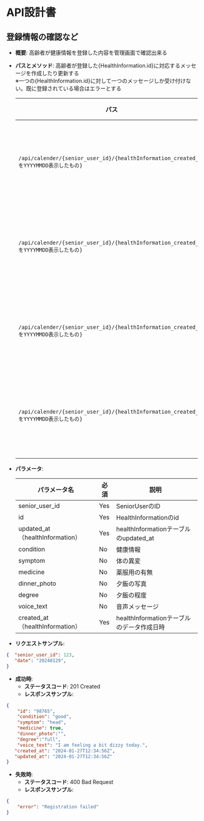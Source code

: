# API設計書

## 登録情報の確認など

- **概要**: 高齢者が健康情報を登録した内容を管理画面で確認出来る
- **パスとメソッド**:  高齢者が登録した{HealthInformation.id}に対応するメッセージを作成したり更新する  
※一つの{HealthInformation.id}に対して一つのメッセージしか受け付けない。既に登録されている場合はエラーとする

  | パス                         | メソッド               | 説明               |
  |--------------------------|---------------------|-------------------|
  | `/api/calender/{senior_user_id}/{healthInformation_created_atをYYYYMMDD表示したもの}`      | GET              | カレンダー情報取得           |
  | `/api/calender/{senior_user_id}/{healthInformation_created_atをYYYYMMDD表示したもの}`      | PUT              | カレンダー情報更新           |
  | `/api/calender/{senior_user_id}/{healthInformation_created_atをYYYYMMDD表示したもの}`      | DELETE             | カレンダー情報削除           |
  | `/api/calender/{senior_user_id}/{healthInformation_created_atをYYYYMMDD表示したもの}`      | POST             | カレンダー情報投稿           |

- **パラメータ**:  

  | パラメータ名     | 必須 | 説明                 |
  |------------------|------|----------------------|
  | senior_user_id       | Yes  | SeniorUserのID           |
  | id               | Yes  | HealthInformationのid |
  |  updated_at（healthInformation）      | Yes  | healthInformationテーブルのupdated_at  |
  | condition        | No  | 健康情報             |
  | symptom          | No   | 体の異変             |
  | medicine         | No   | 薬服用の有無         |
  | dinner_photo         | No   | 夕飯の写真         |
  |degree         | No   | 夕飯の程度         |
  |   voice_text       | No   | 音声メッセージ        |
  | created_at   （healthInformation）      |  Yes    | healthInformationテーブルのデータ作成日時         |
  




- **リクエストサンプル**:  
```json
{  "senior_user_id": 123,
   "date": "20240129",
}
```
 
- **成功時**:
    - **ステータスコード**: 201 Created
    - **レスポンスサンプル**:
```json
{
    "id": "98765",
    "condition": "good",
    "symptom": "head",
    "medicine": true,
    "dinner_photo":"",
    "degree":"full",
    "voice_text": "I am feeling a bit dizzy today.",
   "created_at": "2024-01-27T12:34:56Z",
   "updated_at": "2024-01-27T12:34:56Z"
}
 ```

- **失敗時**:
    - **ステータスコード**: 400 Bad Request
    - **レスポンスサンプル**:
 ```json
{
     "error": "Registration failed"
}
```
